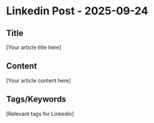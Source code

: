 # Linkedin Post - 2025-09-24

## Title
[Your article title here]

## Content
[Your article content here]

## Tags/Keywords
[Relevant tags for Linkedin]
